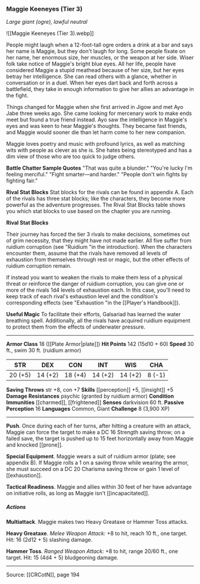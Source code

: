 ### Maggie Keeneyes (Tier 3)
_Large giant (ogre), lawful neutral_

![[Maggie Keeneyes (Tier 3).webp]]

People might laugh when a 12-foot-tall ogre orders a drink at a bar and says her name is Maggie, but they don't laugh for long. Some people fixate on her name, her enormous size, her muscles, or the weapon at her side. Wiser folk take notice of Maggie's bright blue eyes. All her life, people have considered Maggie a stupid meathead because of her size, but her eyes betray her intelligence. She can read others with a glance, whether in conversation or in a duel. When her eyes dart back and forth across a battlefield, they take in enough information to give her allies an advantage in the fight.

Things changed for Maggie when she first arrived in Jigow and met Ayo Jabe three weeks ago. She came looking for mercenary work to make ends meet but found a true friend instead. Ayo saw the intelligence in Maggie's eyes and was keen to hear Maggie's thoughts. They became fast friends, and Maggie would sooner die than let harm come to her new companion.

Maggie loves poetry and music with profound lyrics, as well as matching wits with people as clever as she is. She hates being stereotyped and has a dim view of those who are too quick to judge others.

**Battle Chatter Sample Quotes** "That was quite a blunder." "You're lucky I'm feeling merciful." "Fight smarter—and harder." "People don't win fights by fighting fair."



**Rival Stat Blocks** Stat blocks for the rivals can be found in appendix A. Each of the rivals has three stat blocks; like the characters, they become more powerful as the adventure progresses. The Rival Stat Blocks table shows you which stat blocks to use based on the chapter you are running.

**Rival Stat Blocks** 

Their journey has forced the tier 3 rivals to make decisions, sometimes out of grim necessity, that they might have not made earlier. All five suffer from ruidium corruption (see "Ruidium "in the introduction). When the characters encounter them, assume that the rivals have removed all levels of exhaustion from themselves through rest or magic, but the other effects of ruidium corruption remain.

If instead you want to weaken the rivals to make them less of a physical threat or reinforce the danger of ruidium corruption, you can give one or more of the rivals 1d4 levels of exhaustion each. In this case, you'll need to keep track of each rival's exhaustion level and the condition's corresponding effects (see "Exhaustion "in the [[Player's Handbook]]).

**Useful Magic** To facilitate their efforts, Galsariad has learned the water breathing spell. Additionally, all the rivals have acquired ruidium equipment to protect them from the effects of underwater pressure.







---

**Armor Class** 18 ([[Plate Armor|plate]])
**Hit Points** 142 (15d10 + 60)
**Speed** 30 ft., swim 30 ft. (ruidium armor)

| STR     | DEX     | CON     | INT     | WIS     | CHA     |
|---------|---------|---------|---------|---------|---------|
| 20 (+5) | 14 (+2) | 18 (+4) | 14 (+2) | 14 (+2) | 8 (-1) |

**Saving Throws** str +8, con +7
**Skills** [[perception]] +5, [[insight]] +5
**Damage Resistances** psychic (granted by ruidium armor)
**Condition Immunities** [[charmed]], [[frightened]]
**Senses** darkvision 60 ft.
**Passive Perception** 16
**Languages** Common, Giant
**Challenge** 8 (3,900 XP)

---

**Push**. Once during each of her turns, after hitting a creature with an attack, Maggie can force the target to make a DC 16 Strength saving throw; on a failed save, the target is pushed up to 15 feet horizontally away from Maggie and knocked [[prone]].

**Special Equipment**. Maggie wears a suit of ruidium armor (plate; see appendix B). If Maggie rolls a 1 on a saving throw while wearing the armor, she must succeed on a DC 20 Charisma saving throw or gain 1 level of [[exhaustion]].

**Tactical Readiness**. Maggie and allies within 30 feet of her have advantage on initiative rolls, as long as Maggie isn't [[incapacitated]].

##### Actions
**Multiattack**. Maggie makes two Heavy Greataxe or Hammer Toss attacks.

**Heavy Greataxe**. _Melee Weapon Attack:_ +8 to hit, reach 10 ft., one target. Hit: 16 (2d12 + 5) slashing damage.

**Hammer Toss**. _Ranged Weapon Attack:_ +8 to hit, range 20/60 ft., one target. Hit: 15 (4d4 + 5) bludgeoning damage.


---

Source: [[CRCotN]], page 194